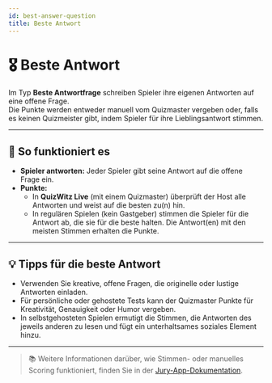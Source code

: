 ```yaml
---
id: best-answer-question
title: Beste Antwort
---
```


# 🎖️ Beste Antwort

Im Typ **Beste Antwortfrage** schreiben Spieler ihre eigenen Antworten auf eine offene Frage.\
Die Punkte werden entweder manuell vom Quizmaster vergeben oder, falls es keinen Quizmeister gibt, indem Spieler für ihre Lieblingsantwort stimmen.

---

## 📝 So funktioniert es

- **Spieler antworten:** Jeder Spieler gibt seine Antwort auf die offene Frage ein.
- **Punkte:**
    - In **QuizWitz Live** (mit einem Quizmaster) überprüft der Host alle Antworten und weist auf die besten zu(n) hin.
    - In regulären Spielen (kein Gastgeber) stimmen die Spieler für die Antwort ab, die sie für die beste halten. Die Antwort(en) mit den meisten Stimmen erhalten die Punkte.

---

## 💡 Tipps für die beste Antwort

- Verwenden Sie kreative, offene Fragen, die originelle oder lustige Antworten einladen.
- Für persönliche oder gehostete Tests kann der Quizmaster Punkte für Kreativität, Genauigkeit oder Humor vergeben.
- In selbstgehosteten Spielen ermutigt die Stimmen, die Antworten des jeweils anderen zu lesen und fügt ein unterhaltsames soziales Element hinzu.

---

> 📚 Weitere Informationen darüber, wie Stimmen- oder manuelles Scoring funktioniert, finden Sie in der [Jury-App-Dokumentation](../quizmaster/004-jury-app.md).
